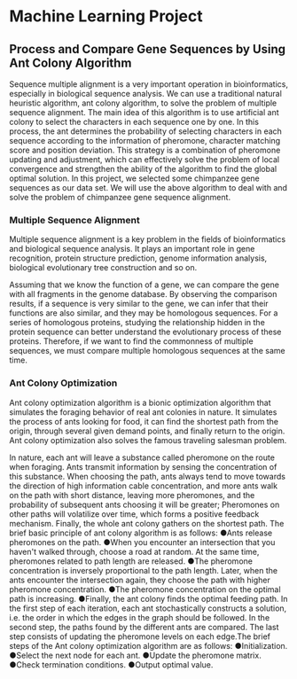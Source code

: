# Machine Learning Project

## Process and Compare Gene Sequences by Using Ant Colony Algorithm

Sequence multiple alignment is a very important operation in bioinformatics, especially in biological sequence analysis. We can use a traditional natural heuristic algorithm, ant colony algorithm, to solve the problem of multiple sequence alignment. The main idea of this algorithm is to use artificial ant colony to select the characters in each sequence one by one. In this process, the ant determines the probability of selecting characters in each sequence according to the information of pheromone, character matching score and position deviation. This strategy is a combination of pheromone updating and adjustment, which can effectively solve the problem of local convergence and strengthen the ability of the algorithm to find the global optimal solution. In this project, we selected some chimpanzee gene sequences as our data set. We will use the above algorithm to deal with and solve the problem of chimpanzee gene sequence alignment.

### Multiple Sequence Alignment
Multiple sequence alignment is a key problem in the fields of bioinformatics and biological sequence analysis. It plays an important role in gene recognition, protein structure prediction, genome information analysis, biological evolutionary tree construction and so on.

Assuming that we know the function of a gene, we can compare the gene with all fragments in the genome database. By observing the comparison results, if a sequence is very similar to the gene, we can infer that their functions are also similar, and they may be homologous sequences. For a series of homologous proteins, studying the relationship hidden in the protein sequence can better understand the evolutionary process of these proteins. Therefore, if we want to find the commonness of multiple sequences, we must compare multiple homologous sequences at the same time.

### Ant Colony Optimization
Ant colony optimization algorithm is a bionic optimization algorithm that simulates the foraging behavior of real ant colonies in nature. It simulates the process of ants looking for food, it can find the shortest path from the origin, through several given demand points, and finally return to the origin. Ant colony optimization also solves the famous traveling salesman problem.

In nature, each ant will leave a substance called pheromone on the route when foraging. Ants transmit information by sensing the concentration of this substance. When choosing the path, ants always tend to move towards the direction of high information cable concentration, and more ants walk on the path with short distance, leaving more pheromones, and the probability of subsequent ants choosing it will be greater; Pheromones on other paths will volatilize over time, which forms a positive feedback mechanism. Finally, the whole ant colony gathers on the shortest path. The brief basic principle of ant colony algorithm is as follows:
●Ants release pheromones on the path.
●When you encounter an intersection that you haven't walked through, choose a road at random. At the same time, pheromones related to path length are released.
●The pheromone concentration is inversely proportional to the path length. Later, when the ants encounter the intersection again, they choose the path with higher pheromone concentration.
●The pheromone concentration on the optimal path is increasing.
●Finally, the ant colony finds the optimal feeding path.
In the first step of each iteration, each ant stochastically constructs a solution, i.e. the order in which the edges in the graph should be followed. In the second step, the paths found by the different ants are compared. The last step consists of updating the pheromone levels on each edge.The brief steps of the Ant colony optimization algorithm are as follows:
●Initialization.
●Select the next node for each ant.
●Update the pheromone matrix.
●Check termination conditions.
●Output optimal value.

